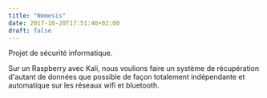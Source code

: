 ```yaml
---
title: "Nemesis"
date: 2017-10-20T17:51:46+02:00
draft: false
---
```


Projet de sécurité informatique.

Sur un Raspberry avec Kali, nous voulions faire un système de récupération d'autant de données que possible de façon totalement indépendante et automatique sur les réseaux wifi et bluetooth.

